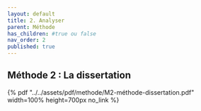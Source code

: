 ```yaml
---
layout: default
title: 2. Analyser
parent: Méthode
has_children: #true ou false
nav_order: 2
published: true
---
```

## Méthode 2 : La dissertation

{% pdf "../../assets/pdf/methode/M2-méthode-dissertation.pdf" width=100% height=700px no_link %}

